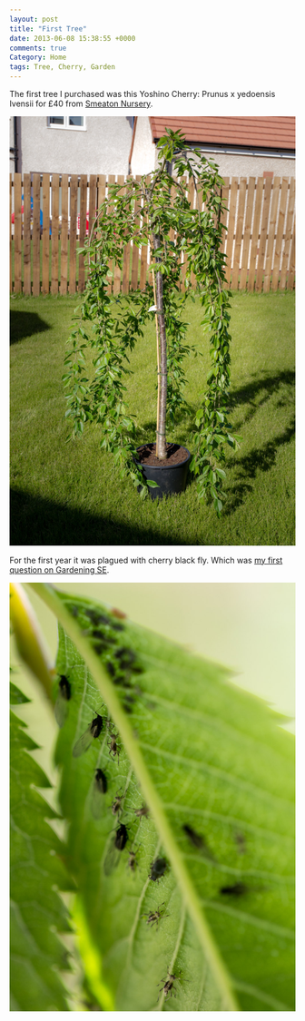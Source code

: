 ```yaml
---
layout: post
title: "First Tree"
date: 2013-06-08 15:38:55 +0000
comments: true
Category: Home
tags: Tree, Cherry, Garden
---
```


The first tree I purchased was this Yoshino Cherry: Prunus x yedoensis Ivensii for £40 from [Smeaton Nursery](http://www.smeatonnurserygardens.co.uk/).

![Yoshino Cherry: Prunus x yedoensis Ivensii](/images/Gardening/morganp-20130608-Garden-IMG_1200.jpg)

For the first year it was plagued with cherry black fly. Which was [my first question on Gardening SE](http://gardening.stackexchange.com/q/7664/2381). 

![Cherry Black Fly Attack Cherry Tree](/images/Gardening/morganp-20130616-Blackfly-IMG_1983.jpg)
